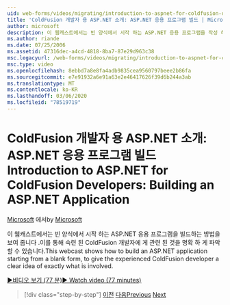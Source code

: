 ```yaml
---
uid: web-forms/videos/migrating/introduction-to-aspnet-for-coldfusion-developers-building-an-aspnet-application
title: 'ColdFusion 개발자 용 ASP.NET 소개: ASP.NET 응용 프로그램 빌드 | Microsoft Docs'
author: microsoft
description: 이 웹캐스트에서는 빈 양식에서 시작 하는 ASP.NET 응용 프로그램을 작성 하 여 숙련 된 ColdFusion 개발자에 게 정확 하 게 이해할 수 있도록 하는 방법을 보여 줍니다.
ms.author: riande
ms.date: 07/25/2006
ms.assetid: 47316dec-a4cd-4818-8ba7-87e29d963c38
msc.legacyurl: /web-forms/videos/migrating/introduction-to-aspnet-for-coldfusion-developers-building-an-aspnet-application
msc.type: video
ms.openlocfilehash: 8ebbd7a8e8fa4adb9835cea9560797beee2b86fa
ms.sourcegitcommit: e7e91932a6e91a63e2e46417626f39d6b244a3ab
ms.translationtype: MT
ms.contentlocale: ko-KR
ms.lasthandoff: 03/06/2020
ms.locfileid: "78519719"
---
```

# <a name="introduction-to-aspnet-for-coldfusion-developers-building-an-aspnet-application"></a><span data-ttu-id="5283e-103">ColdFusion 개발자 용 ASP.NET 소개: ASP.NET 응용 프로그램 빌드</span><span class="sxs-lookup"><span data-stu-id="5283e-103">Introduction to ASP.NET for ColdFusion Developers: Building an ASP.NET Application</span></span>

<span data-ttu-id="5283e-104">[Microsoft](https://github.com/microsoft) 에서</span><span class="sxs-lookup"><span data-stu-id="5283e-104">by [Microsoft](https://github.com/microsoft)</span></span>

<span data-ttu-id="5283e-105">이 웹캐스트에서는 빈 양식에서 시작 하는 ASP.NET 응용 프로그램을 빌드하는 방법을 보여 줍니다 .이를 통해 숙련 된 ColdFusion 개발자에 게 관련 된 것을 명확 하 게 파악할 수 있습니다.</span><span class="sxs-lookup"><span data-stu-id="5283e-105">This webcast shows how to build an ASP.NET application starting from a blank form, to give the experienced ColdFusion developer a clear idea of exactly what is involved.</span></span>

[<span data-ttu-id="5283e-106">&#9654;비디오 보기 (77 분)</span><span class="sxs-lookup"><span data-stu-id="5283e-106">&#9654; Watch video (77 minutes)</span></span>](https://channel9.msdn.com/Blogs/ASP-NET-Site-Videos/introduction-to-aspnet-for-coldfusion-developers-building-an-aspnet-application)

> [!div class="step-by-step"]
> <span data-ttu-id="5283e-107">[이전](intro-to-aspnet-for-coldfusion-developers-adding-aspnet-to-your-repertoire.md)
> [다음](interop-between-php-and-the-windows-platform.md)</span><span class="sxs-lookup"><span data-stu-id="5283e-107">[Previous](intro-to-aspnet-for-coldfusion-developers-adding-aspnet-to-your-repertoire.md)
[Next](interop-between-php-and-the-windows-platform.md)</span></span>
